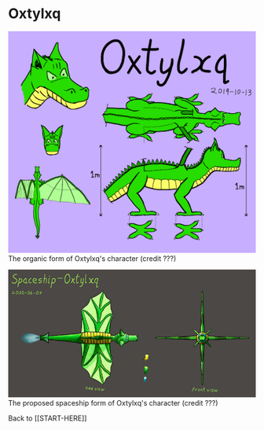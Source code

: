 # Oxtylxq

![](oxtylxq-regular-ref.png)
The organic form of Oxtylxq's character (credit ???)

![](oxtylxq-spaceship.jpg)
The proposed spaceship form of Oxtylxq's character (credit ???)

Back to [[START-HERE]]